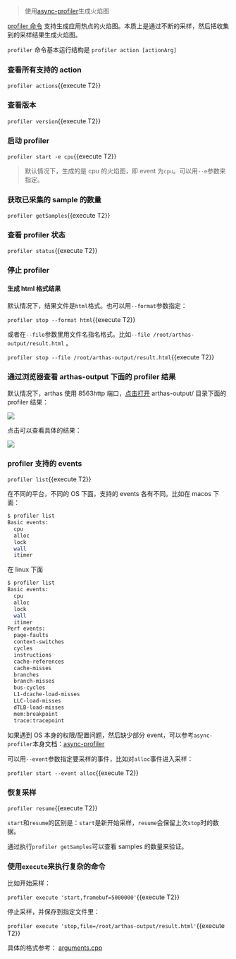> 使用[async-profiler](https://github.com/jvm-profiling-tools/async-profiler)生成火焰图

[profiler 命令](https://arthas.aliyun.com/doc/profiler.html) 支持生成应用热点的火焰图。本质上是通过不断的采样，然后把收集到的采样结果生成火焰图。

`profiler` 命令基本运行结构是 `profiler action [actionArg]`

### 查看所有支持的 action

`profiler actions`{{execute T2}}

### 查看版本

`profiler version`{{execute T2}}

### 启动 profiler

`profiler start -e cpu`{{execute T2}}

> 默认情况下，生成的是 cpu 的火焰图，即 event 为`cpu`。可以用`--e`参数来指定。

### 获取已采集的 sample 的数量

`profiler getSamples`{{execute T2}}

### 查看 profiler 状态

`profiler status`{{execute T2}}

### 停止 profiler

#### 生成 html 格式结果

默认情况下，结果文件是`html`格式。也可以用`--format`参数指定：

`profiler stop --format html`{{execute T2}}

或者在`--file`参数里用文件名指名格式。比如`--file /root/arthas-output/result.html` 。

`profiler stop --file /root/arthas-output/result.html`{{execute T2}}

### 通过浏览器查看 arthas-output 下面的 profiler 结果

默认情况下，arthas 使用 8563http 端口，[点击打开]({{TRAFFIC_HOST1_8563}}/arthas-output/) arthas-output/ 目录下面的 profiler 结果：

![](https://arthas.aliyun.com/doc/_images/arthas-output.jpg)

点击可以查看具体的结果：

![](https://arthas.aliyun.com/doc/_images/arthas-output-svg.jpg)

### profiler 支持的 events

`profiler list`{{execute T2}}

在不同的平台，不同的 OS 下面，支持的 events 各有不同。比如在 macos 下面：

```bash
$ profiler list
Basic events:
  cpu
  alloc
  lock
  wall
  itimer
```

在 linux 下面

```bash
$ profiler list
Basic events:
  cpu
  alloc
  lock
  wall
  itimer
Perf events:
  page-faults
  context-switches
  cycles
  instructions
  cache-references
  cache-misses
  branches
  branch-misses
  bus-cycles
  L1-dcache-load-misses
  LLC-load-misses
  dTLB-load-misses
  mem:breakpoint
  trace:tracepoint
```

如果遇到 OS 本身的权限/配置问题，然后缺少部分 event，可以参考`async-profiler`本身文档：[async-profiler](https://github.com/jvm-profiling-tools/async-profiler)

可以用`--event`参数指定要采样的事件，比如对`alloc`事件进入采样：

`profiler start --event alloc`{{execute T2}}

### 恢复采样

`profiler resume`{{execute T2}}

`start`和`resume`的区别是：`start`是新开始采样，`resume`会保留上次`stop`时的数据。

通过执行`profiler getSamples`可以查看 samples 的数量来验证。

### 使用`execute`来执行复杂的命令

比如开始采样：

`profiler execute 'start,framebuf=5000000'`{{execute T2}}

停止采样，并保存到指定文件里：

`profiler execute 'stop,file=/root/arthas-output/result.html'`{{execute T2}}

具体的格式参考： [arguments.cpp](https://github.com/jvm-profiling-tools/async-profiler/blob/v2.5/src/arguments.cpp#L50)
